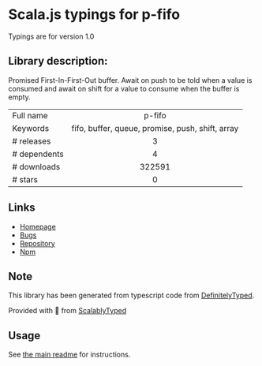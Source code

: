 
# Scala.js typings for p-fifo

Typings are for version 1.0

## Library description:
Promised First-In-First-Out buffer. Await on push to be told when a value is consumed and await on shift for a value to consume when the buffer is empty.

|                    |                 |
| ------------------ | :-------------: |
| Full name          | p-fifo |
| Keywords           | fifo, buffer, queue, promise, push, shift, array |
| # releases         | 3 |
| # dependents       | 4 |
| # downloads        | 322591 |
| # stars            | 0 |

## Links
- [Homepage](https://github.com/alanshaw/p-fifo#readme)
- [Bugs](https://github.com/alanshaw/p-fifo/issues)
- [Repository](https://github.com/alanshaw/p-fifo)
- [Npm](https://www.npmjs.com/package/p-fifo)
    


## Note
This library has been generated from typescript code from [DefinitelyTyped](https://definitelytyped.org).

Provided with :purple_heart: from [ScalablyTyped](https://github.com/oyvindberg/ScalablyTyped)

## Usage
See [the main readme](../../readme.md) for instructions.



